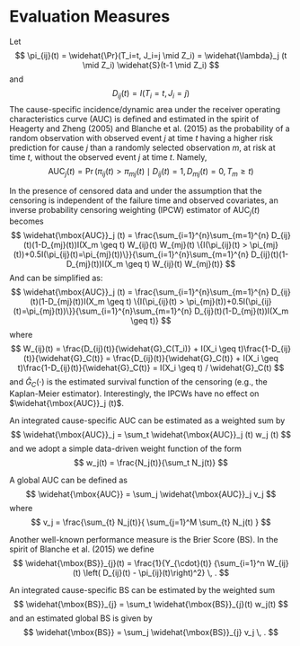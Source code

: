 # Evaluation Measures
Let
$$
\pi_{ij}(t) = \widehat{\Pr}(T_i=t, J_i=j \mid Z_i) = \widehat{\lambda}_j (t \mid Z_i) \widehat{S}(t-1 \mid Z_i)
$$
and
$$
D_{ij} (t) = I(T_i = t, J_i = j) 
$$
The cause-specific incidence/dynamic area under the receiver operating characteristics curve (AUC) is defined and estimated in the spirit of Heagerty and Zheng (2005) and Blanche et al. (2015) as the probability of a random observation with observed event $j$ at time $t$ having a higher risk prediction for cause $j$ than a randomly selected observation $m$, at risk at time $t$, without the observed event $j$ at time $t$. Namely, 
$$
\mbox{AUC}_j(t) = \Pr (\pi_{ij}(t) > \pi_{mj}(t) \mid D_{ij} (t) = 1, D_{mj} (t) = 0, T_m \geq t)
$$

In the presence of censored data and under the assumption that the censoring is independent of the failure time and observed covariates, an inverse probability censoring weighting (IPCW) estimator of  $\mbox{AUC}_j(t)$ becomes
$$
\widehat{\mbox{AUC}}_j (t) = \frac{\sum_{i=1}^{n}\sum_{m=1}^{n} D_{ij}(t)(1-D_{mj}(t))I(X_m \geq t) W_{ij}(t) W_{mj}(t) \{I(\pi_{ij}(t) > \pi_{mj}(t))+0.5I(\pi_{ij}(t)=\pi_{mj}(t))\}}{\sum_{i=1}^{n}\sum_{m=1}^{n}  D_{ij}(t)(1-D_{mj}(t))I(X_m \geq t) W_{ij}(t) W_{mj}(t)} 
$$
And can be simplified as:
$$
\widehat{\mbox{AUC}}_j (t) = \frac{\sum_{i=1}^{n}\sum_{m=1}^{n} D_{ij}(t)(1-D_{mj}(t))I(X_m \geq t) \{I(\pi_{ij}(t) > \pi_{mj}(t))+0.5I(\pi_{ij}(t)=\pi_{mj}(t))\}}{\sum_{i=1}^{n}\sum_{m=1}^{n} D_{ij}(t)(1-D_{mj}(t))I(X_m \geq t)}
$$
where  
$$
W_{ij}(t) = \frac{D_{ij}(t)}{\widehat{G}_C(T_i)} + I(X_i \geq t)\frac{1-D_{ij}(t)}{\widehat{G}_C(t)} = \frac{D_{ij}(t)}{\widehat{G}_C(t)} + I(X_i \geq t)\frac{1-D_{ij}(t)}{\widehat{G}_C(t)} = I(X_i \geq t) / \widehat{G}_C(t)
$$
and $\widehat{G}_C(\cdot)$ is the estimated survival function of the censoring (e.g., the Kaplan-Meier estimator). Interestingly, the IPCWs  have no effect on $\widehat{\mbox{AUC}}_j (t)$.

An integrated cause-specific AUC can be estimated as a weighted sum by
$$
\widehat{\mbox{AUC}}_j = \sum_t \widehat{\mbox{AUC}}_j (t) w_j (t)
$$
and we adopt a simple  data-driven weight function of the form 
$$
w_j(t) = \frac{N_j(t)}{\sum_t N_j(t)}
$$  

A global AUC can be defined as
$$
\widehat{\mbox{AUC}} = \sum_j \widehat{\mbox{AUC}}_j v_j
$$
where 
$$
v_j = \frac{\sum_{t} N_j(t)}{ \sum_{j=1}^M \sum_{t} N_j(t) }
$$

Another well-known performance measure is the Brier Score (BS). In the spirit of Blanche et al. (2015) we define
$$
\widehat{\mbox{BS}}_{j}(t) = \frac{1}{Y_{\cdot}(t)} {\sum_{i=1}^n W_{ij}(t) \left( D_{ij}(t) - \pi_{ij}(t)\right)^2} \, . 
$$

An integrated cause-specific BS can be estimated by the weighted sum
$$
\widehat{\mbox{BS}}_{j} = \sum_t \widehat{\mbox{BS}}_{j}(t) w_j(t) 
$$
and an estimated global BS is given by 
$$
\widehat{\mbox{BS}} = \sum_j \widehat{\mbox{BS}}_{j} v_j \, .
$$
